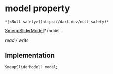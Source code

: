 


# model property




    *[<Null safety>](https://dart.dev/null-safety)*


[SmeupSliderModel](../../smeup_models_widgets_smeup_slider_model/SmeupSliderModel-class.md)? model
  
_read / write_






## Implementation

```dart
SmeupSliderModel? model;


```







